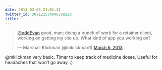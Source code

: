 ```yaml
---
date: 2013-03-05 21:01:31
twitter_id: 309121534046388226
title: ''
---
```


<blockquote class="twitter-tweet"><p lang="en" dir="ltr"><a href="https://twitter.com/oddEvan?ref_src=twsrc%5Etfw">@oddEvan</a> good, man; doing a bunch of work for a retainer client, working on getting my site up. What kind of app you working on?</p>&mdash; Marshall Klickman (@mklickman1) <a href="https://twitter.com/mklickman1/status/309121048484401153?ref_src=twsrc%5Etfw">March 6, 2013</a></blockquote>
<script async src="https://platform.twitter.com/widgets.js" charset="utf-8"></script>

@mklickman very basic. Timer to keep track of medicine doses. Useful for headaches that won’t go away. :)
